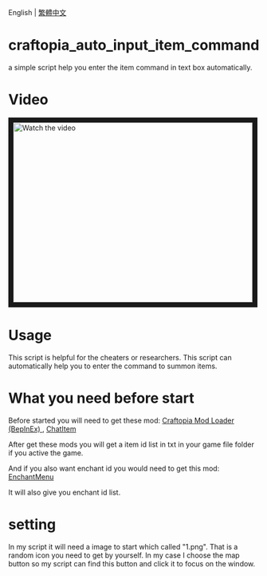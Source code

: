 English | [繁體中文](README_TCH.md)
# craftopia_auto_input_item_command
a simple script help you enter the item command in text box automatically.

# Video
<a href="http://www.youtube.com/watch?feature=player_embedded&v=RyKaHKIUE1g" target="_blank">
 <img src="http://img.youtube.com/vi/RyKaHKIUE1g/mqdefault.jpg" alt="Watch the video" width="480" height="360" border="10" />
</a>

# Usage
This script is helpful for the cheaters or researchers. This script can automatically help you to enter the command to summon items.

# What you need before start
Before started you will need to get these mod: [Craftopia Mod Loader (BepInEx)
](https://steamcommunity.com/sharedfiles/filedetails/?id=2519948110), [ChatItem](https://steamcommunity.com/sharedfiles/filedetails/?id=2527976538)

After get these mods you will get a item id list in txt in your game file folder if you active the game.

And if you also want enchant id you would need to get this mod: [EnchantMenu](https://steamcommunity.com/sharedfiles/filedetails/?id=2527137938)

It will also give you enchant id list.

# setting
In my script it will need a image to start which called "1.png". That is a random icon you need to get by yourself. In my case I choose the map button so my script can find this button and click it to focus on the window.
